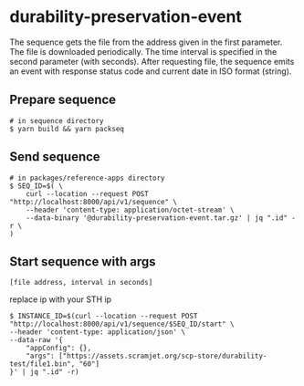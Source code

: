 # durability-preservation-event

The sequence gets the file from the address given in the first parameter.
The file is downloaded periodically. The time interval is specified in the second parameter (with seconds).
After requesting file, the sequence emits an event with response status code and current date in ISO format (string).

## Prepare sequence

```
# in sequence directory
$ yarn build && yarn packseq
```

## Send sequence
```
# in packages/reference-apps directory
$ SEQ_ID=$( \
    curl --location --request POST "http://localhost:8000/api/v1/sequence" \
    --header 'content-type: application/octet-stream' \
    --data-binary '@durability-preservation-event.tar.gz' | jq ".id" -r \
)
```

## Start sequence with args
```
[file address, interval in seconds]
```
replace ip with your STH ip
```
$ INSTANCE_ID=$(curl --location --request POST "http://localhost:8000/api/v1/sequence/$SEQ_ID/start" \
--header 'content-type: application/json' \
--data-raw '{
    "appConfig": {},
    "args": ["https://assets.scramjet.org/scp-store/durability-test/file1.bin", "60"]
}' | jq ".id" -r)
```
